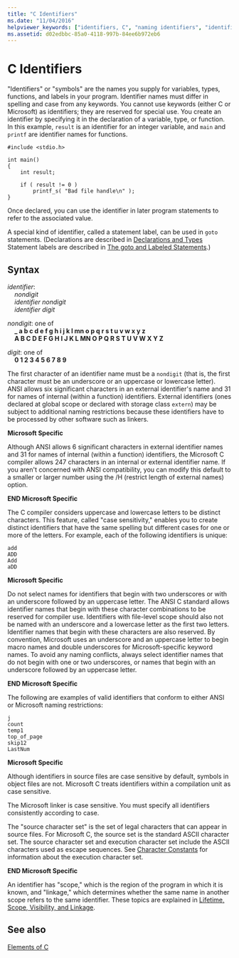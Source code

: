 ```yaml
---
title: "C Identifiers"
ms.date: "11/04/2016"
helpviewer_keywords: ["identifiers, C", "naming identifiers", "identifiers", "symbols, C identifiers", "identifiers, case sensitivity", "symbols, case sensitivity"]
ms.assetid: d02edbbc-85a0-4118-997b-84ee6b972eb6
---
```

# C Identifiers

"Identifiers" or "symbols" are the names you supply for variables, types, functions, and labels in your program. Identifier names must differ in spelling and case from any keywords. You cannot use keywords (either C or Microsoft) as identifiers; they are reserved for special use. You create an identifier by specifying it in the declaration of a variable, type, or function. In this example, `result` is an identifier for an integer variable, and `main` and `printf` are identifier names for functions.

```
#include <stdio.h>

int main()
{
    int result;

    if ( result != 0 )
        printf_s( "Bad file handle\n" );
}
```

Once declared, you can use the identifier in later program statements to refer to the associated value.

A special kind of identifier, called a statement label, can be used in `goto` statements. (Declarations are described in [Declarations and Types](../c-language/declarations-and-types.md) Statement labels are described in [The goto and Labeled Statements](../c-language/goto-and-labeled-statements-c.md).)

## Syntax

*identifier*:<br/>
&nbsp;&nbsp;&nbsp;&nbsp;*nondigit*<br/>
&nbsp;&nbsp;&nbsp;&nbsp;*identifier* *nondigit*<br/>
&nbsp;&nbsp;&nbsp;&nbsp;*identifier* *digit*

*nondigit*: one of<br/>
&nbsp;&nbsp;&nbsp;&nbsp;**_ a b c d e f g h i j k l mn o p q r s t u v w x y z**<br/>
&nbsp;&nbsp;&nbsp;&nbsp;**A B C D E F G H I J K L MN O P Q R S T U V W X Y Z**

*digit*: one of<br/>
&nbsp;&nbsp;&nbsp;&nbsp;**0 1 2 3 4 5 6 7 8 9**

The first character of an identifier name must be a `nondigit` (that is, the first character must be an underscore or an uppercase or lowercase letter). ANSI allows six significant characters in an external identifier's name and 31 for names of internal (within a function) identifiers. External identifiers (ones declared at global scope or declared with storage class `extern`) may be subject to additional naming restrictions because these identifiers have to be processed by other software such as linkers.

**Microsoft Specific**

Although ANSI allows 6 significant characters in external identifier names and 31 for names of internal (within a function) identifiers, the Microsoft C compiler allows 247 characters in an internal or external identifier name. If you aren't concerned with ANSI compatibility, you can modify this default to a smaller or larger number using the /H (restrict length of external names) option.

**END Microsoft Specific**

The C compiler considers uppercase and lowercase letters to be distinct characters. This feature, called "case sensitivity," enables you to create distinct identifiers that have the same spelling but different cases for one or more of the letters. For example, each of the following identifiers is unique:

```
add
ADD
Add
aDD
```

**Microsoft Specific**

Do not select names for identifiers that begin with two underscores or with an underscore followed by an uppercase letter. The ANSI C standard allows identifier names that begin with these character combinations to be reserved for compiler use. Identifiers with file-level scope should also not be named with an underscore and a lowercase letter as the first two letters. Identifier names that begin with these characters are also reserved. By convention, Microsoft uses an underscore and an uppercase letter to begin macro names and double underscores for Microsoft-specific keyword names. To avoid any naming conflicts, always select identifier names that do not begin with one or two underscores, or names that begin with an underscore followed by an uppercase letter.

**END Microsoft Specific**

The following are examples of valid identifiers that conform to either ANSI or Microsoft naming restrictions:

```
j
count
temp1
top_of_page
skip12
LastNum
```

**Microsoft Specific**

Although identifiers in source files are case sensitive by default, symbols in object files are not. Microsoft C treats identifiers within a compilation unit as case sensitive.

The Microsoft linker is case sensitive. You must specify all identifiers consistently according to case.

The "source character set" is the set of legal characters that can appear in source files. For Microsoft C, the source set is the standard ASCII character set. The source character set and execution character set include the ASCII characters used as escape sequences. See [Character Constants](../c-language/c-character-constants.md) for information about the execution character set.

**END Microsoft Specific**

An identifier has "scope," which is the region of the program in which it is known, and "linkage," which determines whether the same name in another scope refers to the same identifier. These topics are explained in [Lifetime, Scope, Visibility, and Linkage](../c-language/lifetime-scope-visibility-and-linkage.md).

## See also

[Elements of C](../c-language/elements-of-c.md)
